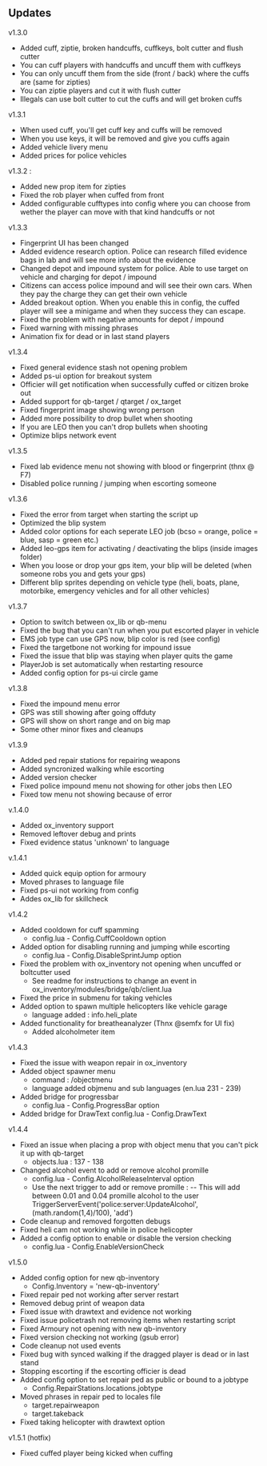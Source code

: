 ## Updates

v1.3.0
- Added cuff, ziptie, broken handcuffs, cuffkeys, bolt cutter and flush cutter
- You can cuff players with handcuffs and uncuff them with cuffkeys
- You can only uncuff them from the side (front / back) where the cuffs are (same for zipties)
- You can ziptie players and cut it with flush cutter
- Illegals can use bolt cutter to cut the cuffs and will get broken cuffs

v1.3.1
- When used cuff, you'll get cuff key and cuffs will be removed
- When you use keys, it will be removed and give you cuffs again
- Added vehicle livery menu
- Added prices for police vehicles

v1.3.2 :

- Added new prop item for zipties
- Fixed the rob player when cuffed from front
- Added configurable cufftypes into config where you can choose from wether the player can move with that kind handcuffs or not

v1.3.3
- Fingerprint UI has been changed
- Added evidence research option. Police can research filled evidence bags in lab and will see more info about the evidence
- Changed depot and impound system for police. Able to use target on vehicle and charging for depot / impound
- Citizens can access police impound and will see their own cars. When they pay the charge they can get their own vehicle
- Added breakout option. When you enable this in config, the cuffed player will see a minigame and when they success they can escape.
- Fixed the problem with negative amounts for depot / impound
- Fixed warning with missing phrases
- Animation fix for dead or in last stand players

v1.3.4
- Fixed general evidence stash not opening problem
- Added ps-ui option for breakout system
- Officier will get notification when successfully cuffed or citizen broke out
- Added support for qb-target / qtarget / ox_target
- Fixed fingerprint image showing wrong person
- Added more possibility to drop bullet when shooting
- If you are LEO then you can't drop bullets when shooting
- Optimize blips network event

v1.3.5
- Fixed lab evidence menu not showing with blood or fingerprint (thnx @ F7)
- Disabled police running / jumping when escorting someone

v1.3.6
- Fixed the error from target when starting the script up
- Optimized the blip system
- Added color options for each seperate LEO job (bcso = orange, police = blue, sasp = green etc.)
- Added leo-gps item for activating / deactivating the blips (inside images folder)
- When you loose or drop your gps item, your blip will be deleted (when someone robs you and gets your gps)
- Different blip sprites depending on vehicle type (heli, boats, plane, motorbike, emergency vehicles and for all other vehicles)

v1.3.7
- Option to switch between ox_lib or qb-menu
- Fixed the bug that you can't run when you put escorted player in vehicle
- EMS job type can use GPS now, blip color is red (see config)
- Fixed the targetbone not working for impound issue
- Fixed the issue that blip was staying when player quits the game
- PlayerJob is set automatically when restarting resource
- Added config option for ps-ui circle game

v1.3.8
- Fixed the impound menu error
- GPS was still showing after going offduty
- GPS will show on short range and on big map
- Some other minor fixes and cleanups

v1.3.9
- Added ped repair stations for repairing weapons
- Added syncronized walking while escorting
- Added version checker
- Fixed police impound menu not showing for other jobs then LEO
- Fixed tow menu not showing because of error

v.1.4.0
- Added ox_inventory support
- Removed leftover debug and prints
- Fixed evidence status 'unknown' to language

v.1.4.1
- Added quick equip option for armoury
- Moved phrases to language file
- Fixed ps-ui not working from config
- Addes ox_lib for skillcheck

v1.4.2
- Added cooldown for cuff spamming
	- config.lua - Config.CuffCooldown option
- Added option for disabling running and jumping while escorting
	- config.lua - Config.DisableSprintJump option
- Fixed the problem with ox_inventory not opening when uncuffed or boltcutter used
	- See readme for instructions to change an event in ox_inventory/modules/bridge/qb/client.lua
- Fixed the price in submenu for taking vehicles
- Added option to spawn multiple helicopters like vehicle garage
	- language added : info.heli_plate
- Added functionality for breatheanalyzer (Thnx @semfx for UI fix)
	- Added alcoholmeter item

v1.4.3
- Fixed the issue with weapon repair in ox_inventory
- Added object spawner menu
	- command : /objectmenu
	- language added objmenu and sub languages (en.lua 231 - 239)
- Added bridge for progressbar
	- config.lua - Config.ProgressBar option
- Added bridge for DrawText
	config.lua - Config.DrawText

v1.4.4
- Fixed an issue when placing a prop with object menu that you can't pick it up with qb-target
	- objects.lua : 137 - 138
- Changed alcohol event to add or remove alcohol promille
	- config.lua - Config.AlcoholReleaseInterval option
	- Use the next trigger to add or remove promille : 
		-- This will add between 0.01 and 0.04 promille alcohol to the user
		TriggerServerEvent('police:server:UpdateAlcohol', (math.random(1,4)/100), 'add')
- Code cleanup and removed forgotten debugs
- Fixed heli cam not working while in police helicopter
- Added a config option to enable or disable the version checking
	- config.lua - Config.EnableVersionCheck

v1.5.0
- Added config option for new qb-inventory
	- Config.Inventory = 'new-qb-inventory'
- Fixed repair ped not working after server restart
- Removed debug print of weapon data
- Fixed issue with drawtext and evidence not working
- Fixed issue policetrash not removing items when restarting script
- Fixed Armoury not opening with new qb-inventory
- Fixed version checking not working (gsub error)
- Code cleanup not used events
- Fixed bug with synced walking if the dragged player is dead or in last stand
- Stopping escorting if the escorting officier is dead
- Added config option to set repair ped as public or bound to a jobtype
	- Config.RepairStations.locations.jobtype
- Moved phrases in repair ped to locales file
	- target.repairweapon
	- target.takeback
- Fixed taking helicopter with drawtext option

v1.5.1 (hotfix)
- Fixed cuffed player being kicked when cuffing
